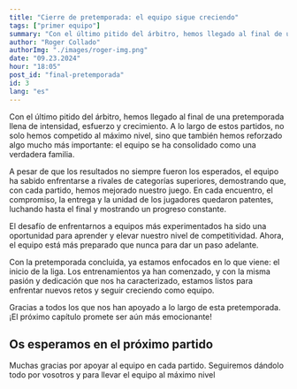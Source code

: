 ```yaml
---
title: "Cierre de pretemporada: el equipo sigue creciendo"
tags: ["primer equipo"]
summary: "Con el último pitido del árbitro, hemos llegado al final de una pretemporada llena de intensidad, esfuerzo y crecimiento. A lo largo de estos partidos, no solo hemos competido al máximo nivel, sino que también hemos reforzado algo mucho más importante: el equipo se ha consolidado como una verdadera familia."
author: "Roger Collado"
authorImg: "./images/roger-img.png"
date: "09.23.2024"
hour: "18:05"
post_id: "final-pretemporada"
id: 3
lang: "es"
---
```


Con el último pitido del árbitro, hemos llegado al final de una pretemporada llena de intensidad, esfuerzo y crecimiento. A lo largo de estos partidos, no solo hemos competido al máximo nivel, sino que también hemos reforzado algo mucho más importante: el equipo se ha consolidado como una verdadera familia.

A pesar de que los resultados no siempre fueron los esperados, el equipo ha sabido enfrentarse a rivales de categorías superiores, demostrando que, con cada partido, hemos mejorado nuestro juego. En cada encuentro, el compromiso, la entrega y la unidad de los jugadores quedaron patentes, luchando hasta el final y mostrando un progreso constante.

El desafío de enfrentarnos a equipos más experimentados ha sido una oportunidad para aprender y elevar nuestro nivel de competitividad. Ahora, el equipo está más preparado que nunca para dar un paso adelante.

Con la pretemporada concluida, ya estamos enfocados en lo que viene: el inicio de la liga. Los entrenamientos ya han comenzado, y con la misma pasión y dedicación que nos ha caracterizado, estamos listos para enfrentar nuevos retos y seguir creciendo como equipo.

Gracias a todos los que nos han apoyado a lo largo de esta pretemporada. ¡El próximo capítulo promete ser aún más emocionante!

## Os esperamos en el próximo partido

Muchas gracias por apoyar al equipo en cada partido. Seguiremos dándolo todo por vosotros y para llevar el equipo al máximo nivel
